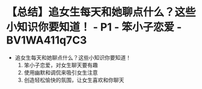 # 【总结】追女生每天和她聊点什么？这些小知识你要知道！ - P1 - 笨小子恋爱 - BV1WA411q7C3

-   追女生每天和她聊点什么？这些小知识你要知道！
    1.  笨小子恋爱，对女生聊天要有趣
    2.  使用幽默和调侃来吸引女生注意
    3.  创造轻松愉快的氛围，让女生喜欢和你聊天